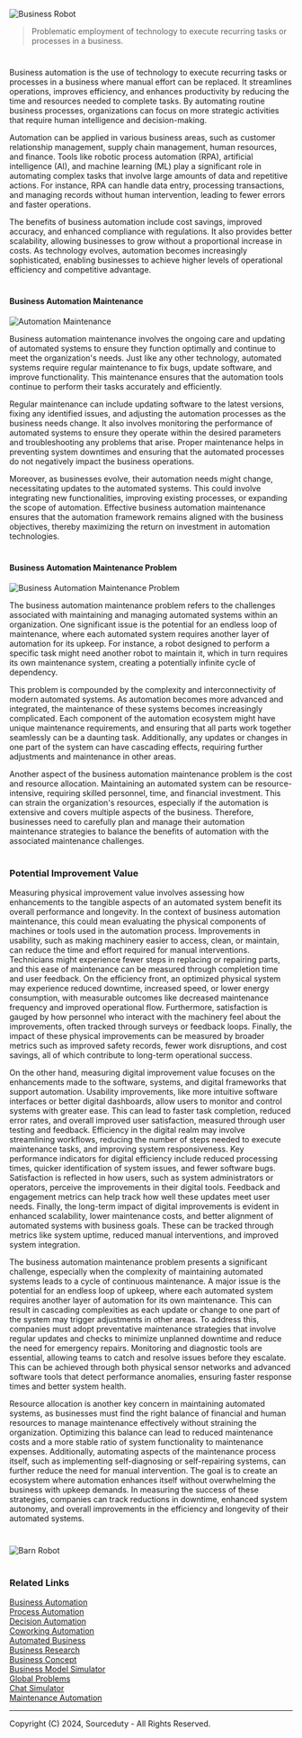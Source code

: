 ![Business Robot](https://github.com/user-attachments/assets/f653664f-69a6-435b-9c7e-257d4a0f5667)

> Problematic employment of technology to execute recurring tasks or processes in a business.

#

Business automation is the use of technology to execute recurring tasks or processes in a business where manual effort can be replaced. It streamlines operations, improves efficiency, and enhances productivity by reducing the time and resources needed to complete tasks. By automating routine business processes, organizations can focus on more strategic activities that require human intelligence and decision-making.

Automation can be applied in various business areas, such as customer relationship management, supply chain management, human resources, and finance. Tools like robotic process automation (RPA), artificial intelligence (AI), and machine learning (ML) play a significant role in automating complex tasks that involve large amounts of data and repetitive actions. For instance, RPA can handle data entry, processing transactions, and managing records without human intervention, leading to fewer errors and faster operations.

The benefits of business automation include cost savings, improved accuracy, and enhanced compliance with regulations. It also provides better scalability, allowing businesses to grow without a proportional increase in costs. As technology evolves, automation becomes increasingly sophisticated, enabling businesses to achieve higher levels of operational efficiency and competitive advantage.

#
#### Business Automation Maintenance

![Automation Maintenance](https://github.com/user-attachments/assets/33dde0ad-a724-4d4d-8f4d-a28dd74482b9)

Business automation maintenance involves the ongoing care and updating of automated systems to ensure they function optimally and continue to meet the organization's needs. Just like any other technology, automated systems require regular maintenance to fix bugs, update software, and improve functionality. This maintenance ensures that the automation tools continue to perform their tasks accurately and efficiently.

Regular maintenance can include updating software to the latest versions, fixing any identified issues, and adjusting the automation processes as the business needs change. It also involves monitoring the performance of automated systems to ensure they operate within the desired parameters and troubleshooting any problems that arise. Proper maintenance helps in preventing system downtimes and ensuring that the automated processes do not negatively impact the business operations.

Moreover, as businesses evolve, their automation needs might change, necessitating updates to the automated systems. This could involve integrating new functionalities, improving existing processes, or expanding the scope of automation. Effective business automation maintenance ensures that the automation framework remains aligned with the business objectives, thereby maximizing the return on investment in automation technologies.

#
#### Business Automation Maintenance Problem

![Business Automation Maintenance Problem](https://github.com/user-attachments/assets/733e5718-1b4c-4e45-8224-055564ab35e1)

The business automation maintenance problem refers to the challenges associated with maintaining and managing automated systems within an organization. One significant issue is the potential for an endless loop of maintenance, where each automated system requires another layer of automation for its upkeep. For instance, a robot designed to perform a specific task might need another robot to maintain it, which in turn requires its own maintenance system, creating a potentially infinite cycle of dependency.

This problem is compounded by the complexity and interconnectivity of modern automated systems. As automation becomes more advanced and integrated, the maintenance of these systems becomes increasingly complicated. Each component of the automation ecosystem might have unique maintenance requirements, and ensuring that all parts work together seamlessly can be a daunting task. Additionally, any updates or changes in one part of the system can have cascading effects, requiring further adjustments and maintenance in other areas.

Another aspect of the business automation maintenance problem is the cost and resource allocation. Maintaining an automated system can be resource-intensive, requiring skilled personnel, time, and financial investment. This can strain the organization's resources, especially if the automation is extensive and covers multiple aspects of the business. Therefore, businesses need to carefully plan and manage their automation maintenance strategies to balance the benefits of automation with the associated maintenance challenges.

#
### Potential Improvement Value

Measuring physical improvement value involves assessing how enhancements to the tangible aspects of an automated system benefit its overall performance and longevity. In the context of business automation maintenance, this could mean evaluating the physical components of machines or tools used in the automation process. Improvements in usability, such as making machinery easier to access, clean, or maintain, can reduce the time and effort required for manual interventions. Technicians might experience fewer steps in replacing or repairing parts, and this ease of maintenance can be measured through completion time and user feedback. On the efficiency front, an optimized physical system may experience reduced downtime, increased speed, or lower energy consumption, with measurable outcomes like decreased maintenance frequency and improved operational flow. Furthermore, satisfaction is gauged by how personnel who interact with the machinery feel about the improvements, often tracked through surveys or feedback loops. Finally, the impact of these physical improvements can be measured by broader metrics such as improved safety records, fewer work disruptions, and cost savings, all of which contribute to long-term operational success.

On the other hand, measuring digital improvement value focuses on the enhancements made to the software, systems, and digital frameworks that support automation. Usability improvements, like more intuitive software interfaces or better digital dashboards, allow users to monitor and control systems with greater ease. This can lead to faster task completion, reduced error rates, and overall improved user satisfaction, measured through user testing and feedback. Efficiency in the digital realm may involve streamlining workflows, reducing the number of steps needed to execute maintenance tasks, and improving system responsiveness. Key performance indicators for digital efficiency include reduced processing times, quicker identification of system issues, and fewer software bugs. Satisfaction is reflected in how users, such as system administrators or operators, perceive the improvements in their digital tools. Feedback and engagement metrics can help track how well these updates meet user needs. Finally, the long-term impact of digital improvements is evident in enhanced scalability, lower maintenance costs, and better alignment of automated systems with business goals. These can be tracked through metrics like system uptime, reduced manual interventions, and improved system integration.

The business automation maintenance problem presents a significant challenge, especially when the complexity of maintaining automated systems leads to a cycle of continuous maintenance. A major issue is the potential for an endless loop of upkeep, where each automated system requires another layer of automation for its own maintenance. This can result in cascading complexities as each update or change to one part of the system may trigger adjustments in other areas. To address this, companies must adopt preventative maintenance strategies that involve regular updates and checks to minimize unplanned downtime and reduce the need for emergency repairs. Monitoring and diagnostic tools are essential, allowing teams to catch and resolve issues before they escalate. This can be achieved through both physical sensor networks and advanced software tools that detect performance anomalies, ensuring faster response times and better system health.

Resource allocation is another key concern in maintaining automated systems, as businesses must find the right balance of financial and human resources to manage maintenance effectively without straining the organization. Optimizing this balance can lead to reduced maintenance costs and a more stable ratio of system functionality to maintenance expenses. Additionally, automating aspects of the maintenance process itself, such as implementing self-diagnosing or self-repairing systems, can further reduce the need for manual intervention. The goal is to create an ecosystem where automation enhances itself without overwhelming the business with upkeep demands. In measuring the success of these strategies, companies can track reductions in downtime, enhanced system autonomy, and overall improvements in the efficiency and longevity of their automated systems.

#

![Barn Robot](https://github.com/user-attachments/assets/68b7c4ae-c51b-454a-8306-110d28558a04)

#
### Related Links

[Business Automation](https://github.com/sourceduty/Business_Automation)
<br>
[Process Automation](https://github.com/sourceduty/Process_Automation)
<br>
[Decision Automation](https://github.com/sourceduty/Decision_Automation)
<br>
[Coworking Automation](https://github.com/sourceduty/Coworking_Automation)
<br>
[Automated Business](https://github.com/sourceduty/Automated_Business)
<br>
[Business Research](https://github.com/sourceduty/Business_Research)
<br>
[Business Concept](https://chat.openai.com/g/g-Xm4w9hlF5-business-concept)
<br>
[Business Model Simulator](https://github.com/sourceduty/Business_Model_Simulator)
<br>
[Global Problems](https://github.com/sourceduty/Global_Problems)
<br>
[Chat Simulator](https://github.com/sourceduty/Chat_Simulator)
<br>
[Maintenance Automation](https://github.com/sourceduty/Maintenance_Automation)

***
Copyright (C) 2024, Sourceduty - All Rights Reserved.
